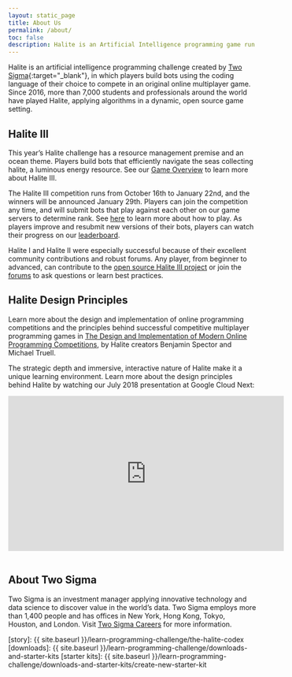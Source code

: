 ```yaml
---
layout: static_page
title: About Us
permalink: /about/
toc: false
description: Halite is an Artificial Intelligence programming game run by Two Sigma in which players build smart bots that battle on a virtual two-dimensional board.
---
```



<div class="doc-section" markdown="1">

Halite is an artificial intelligence programming challenge created by [Two Sigma](https://www.twosigma.com){:target="_blank"}, in which players build bots using the coding language of their choice to compete in an original online multiplayer game. Since 2016, more than 7,000 students and professionals around the world have played Halite, applying algorithms in a dynamic, open source game setting.


## Halite III

This year’s Halite challenge has a resource management premise and an ocean theme. Players build bots that efficiently navigate the seas collecting halite, a luminous energy resource. See our [Game Overview](/learn-programming-challenge/game-overview) to learn more about Halite III.

The Halite III competition runs from October 16th to January 22nd, and the winners will be announced January 29th. Players can join the competition any time, and will submit bots that play against each other on our game servers to determine rank. See [here](/play-programming-challenge) to learn more about how to play. As players improve and resubmit new versions of their bots, players can watch their progress on our [leaderboard](/leaderboard).

Halite I and Halite II were especially successful because of their excellent community contributions and robust forums. Any player, from beginner to advanced, can contribute to the [open source Halite III project](https://github.com/HaliteChallenge/Halite-III/) or join the [forums](/forums) to ask questions or learn best practices.

## Halite Design Principles

Learn more about the design and implementation of online programming competitions and the principles behind successful competitive multiplayer programming games in [The Design and Implementation of
Modern Online Programming Competitions](https://arxiv.org/abs/1710.07738), by Halite creators Benjamin Spector and Michael Truell.

The strategic depth and immersive, interactive nature of Halite make it a unique learning environment. Learn more about the design principles behind Halite by watching our July 2018 presentation at Google Cloud Next:
<br>
<iframe width="560" height="315" style="display:block;text-align:center"  src="https://www.youtube.com/embed/4c9O6it0t60" frameborder="0" allow="autoplay; encrypted-media" allowfullscreen></iframe>
<br>


## About Two Sigma

Two Sigma is an investment manager applying innovative technology and data science to discover value in the world’s data. Two Sigma employs more than 1,400 people and has offices in New York, Hong Kong, Tokyo, Houston, and London. Visit [Two Sigma Careers](https://www.twosigma.com/careers/) for more information.


</div>


[story]: {{ site.baseurl }}/learn-programming-challenge/the-halite-codex
[downloads]: {{ site.baseurl }}/learn-programming-challenge/downloads-and-starter-kits
[starter kits]: {{ site.baseurl }}/learn-programming-challenge/downloads-and-starter-kits/create-new-starter-kit
